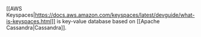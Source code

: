 [[AWS Keyspaces|https://docs.aws.amazon.com/keyspaces/latest/devguide/what-is-keyspaces.html]] is key-value database based on [[Apache Cassandra|Cassandra]].  

